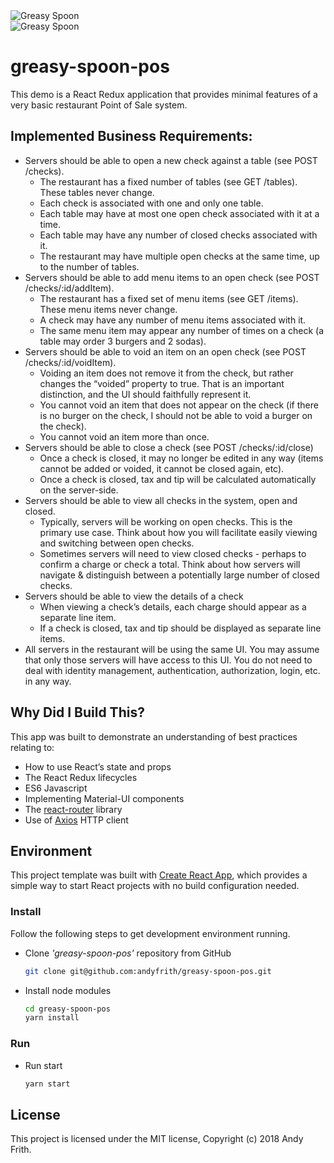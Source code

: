<img src="https://github.com/andyfrith/greasy-spoon-pos/blob/master/public/img/GreasySpoon1.png" alt="Greasy Spoon" align="center" />
<br />
<img src="https://github.com/andyfrith/greasy-spoon-pos/blob/master/public/img/GreasySpoon2.png" alt="Greasy Spoon" align="center" />

# greasy-spoon-pos

This demo is a React Redux application that provides minimal features of a very basic restaurant Point of Sale system.

## Implemented Business Requirements:

* Servers should be able to open a new check against a table (see POST /checks).
  * The restaurant has a fixed number of tables (see GET /tables). These tables never change.
  * Each check is associated with one and only one table.
  * Each table may have at most one open check associated with it at a time.
  * Each table may have any number of closed checks associated with it.
  * The restaurant may have multiple open checks at the same time, up to the number of tables.
* Servers should be able to add menu items to an open check (see POST /checks/:id/addItem).
  * The restaurant has a fixed set of menu items (see GET /items). These menu items never change.
  * A check may have any number of menu items associated with it.
  * The same menu item may appear any number of times on a check (a table may order 3 burgers and 2 sodas).
* Servers should be able to void an item on an open check (see POST /checks/:id/voidItem).
  * Voiding an item does not remove it from the check, but rather changes the “voided” property to true. That is an important distinction, and the UI should faithfully represent it.
  * You cannot void an item that does not appear on the check (if there is no burger on the check, I should not be able to void a burger on the check).
  * You cannot void an item more than once.
* Servers should be able to close a check (see POST /checks/:id/close)
  * Once a check is closed, it may no longer be edited in any way (items cannot be added or voided, it cannot be closed again, etc).
  * Once a check is closed, tax and tip will be calculated automatically on the server-side.
* Servers should be able to view all checks in the system, open and closed.
  * Typically, servers will be working on open checks. This is the primary use case. Think about how you will facilitate easily viewing and switching between open checks.
  * Sometimes servers will need to view closed checks - perhaps to confirm a charge or check a total. Think about how servers will navigate & distinguish between a potentially large number of closed checks.
* Servers should be able to view the details of a check
  * When viewing a check’s details, each charge should appear as a separate line item.
  * If a check is closed, tax and tip should be displayed as separate line items.
* All servers in the restaurant will be using the same UI. You may assume that only those servers will have access to this UI. You do not need to deal with identity management, authentication, authorization, login, etc. in any way.

## Why Did I Build This?

This app was built to demonstrate an understanding of best practices relating to:

* How to use React’s state and props
* The React Redux lifecycles
* ES6 Javascript
* Implementing Material-UI components
* The [react-router](https://reacttraining.com/react-router/) library
* Use of [Axios](https://github.com/axios/axios) HTTP client

## Environment

This project template was built with [Create React App](https://github.com/facebookincubator/create-react-app), which provides a simple way to start React projects with no build configuration needed.

### Install

Follow the following steps to get development environment running.

* Clone _'greasy-spoon-pos'_ repository from GitHub

  ```bash
  git clone git@github.com:andyfrith/greasy-spoon-pos.git
  ```

* Install node modules

  ```bash
  cd greasy-spoon-pos
  yarn install
  ```

### Run

* Run start

  ```bash
  yarn start
  ```

## License

This project is licensed under the MIT license, Copyright (c) 2018 Andy Frith.
